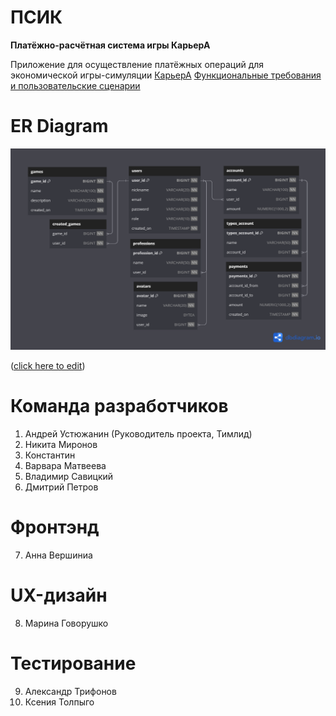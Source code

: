 # ПСИК 
__Платёжно-расчётная система игры КарьерА__

Приложение для осуществление платёжных операций для экономической игры-симуляции [КарьерА](https://karyera-game.ru/) 
[Функциональные требования и пользовательские сценарии](https://disk.yandex.ru/i/yrcG8ZtPyOnHXg)


# ER Diagram
![schema](schema.png)

([click here to edit](https://dbdiagram.io/d/6517625fffbf5169f0c445b3)) 

# Команда разработчиков
1. Андрей Устюжанин (Руководитель проекта, Тимлид)
2. Никита Миронов 
3. Константин
4. Варвара Матвеева
5. Владимир Савицкий
6. Дмитрий Петров 

# Фронтэнд 
7. Анна Вершиниа

# UX-дизайн
8. Марина Говорушко

# Тестирование
9. Александр Трифонов
10. Ксения Толпыго 
